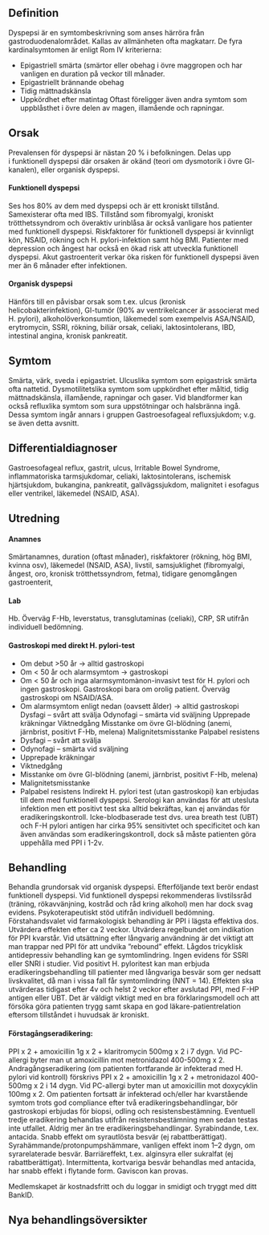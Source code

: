 ## Definition

Dyspepsi är en symtombeskrivning som anses härröra från gastroduodenalområdet. Kallas av allmänheten ofta magkatarr. De fyra kardinalsymtomen är enligt Rom IV kriterierna:
- Epigastriell smärta (smärtor eller obehag i övre maggropen och har vanligen en duration på veckor till månader.
- Epigastriellt brännande obehag
- Tidig mättnadskänsla
- Uppkördhet efter matintag
Oftast föreligger även andra symtom som uppblåsthet i övre delen av magen, illamående och rapningar.

## Orsak

Prevalensen för dyspepsi är nästan 20 % i befolkningen. Delas upp i funktionell dyspepsi där orsaken är okänd (teori om dysmotorik i övre GI- kanalen), eller organisk dyspepsi.

#### Funktionell dyspepsi

Ses hos 80% av dem med dyspepsi och är ett kroniskt tillstånd. Samexisterar ofta med IBS. Tillstånd som fibromyalgi, kroniskt trötthetssyndrom och överaktiv urinblåsa är också vanligare hos patienter med funktionell dyspepsi. Riskfaktorer för funktionell dyspepsi är kvinnligt kön, NSAID, rökning och H. pylori-infektion samt hög BMI. Patienter med depression och ångest har också en ökad risk att utveckla funktionell dyspepsi. Akut gastroenterit verkar öka risken för funktionell dyspepsi även mer än 6 månader efter infektionen.

#### Organisk dyspepsi

Hänförs till en påvisbar orsak som t.ex. ulcus (kronisk helicobakterinfektion), GI-tumör (90% av ventrikelcancer är associerat med H. pylori), alkoholöverkonsumtion, läkemedel som exempelvis ASA/NSAID, erytromycin, SSRI, rökning, biliär orsak, celiaki, laktosintolerans, IBD, intestinal angina, kronisk pankreatit.

## Symtom

Smärta, värk, sveda i epigastriet. Ulcuslika symtom som epigastrisk smärta ofta nattetid. Dysmotilitetslika symtom som uppkördhet efter måltid, tidig mättnadskänsla, illamående, rapningar och gaser. Vid blandformer kan också refluxlika symtom som sura uppstötningar och halsbränna ingå. Dessa symtom ingår annars i gruppen Gastroesofageal refluxsjukdom; v.g. se även detta avsnitt.

## Differentialdiagnoser

Gastroesofageal reflux, gastrit, ulcus, Irritable Bowel Syndrome, inflammatoriska tarmsjukdomar, celiaki, laktosintolerans, ischemisk hjärtsjukdom, bukangina, pankreatit, gallvägssjukdom, malignitet i esofagus eller ventrikel, läkemedel (NSAID, ASA).

## Utredning

#### Anamnes

Smärtanamnes, duration (oftast månader), riskfaktorer (rökning, hög BMI, kvinna osv), läkemedel (NSAID, ASA), livstil, samsjuklighet (fibromyalgi, ångest, oro, kronisk trötthetssyndrom, fetma), tidigare genomgången gastroenterit,

#### Lab

Hb. Överväg F-Hb, leverstatus, transglutaminas (celiaki), CRP, SR utifrån individuell bedömning.

#### Gastroskopi med direkt H. pylori-test

- Om debut >50 år -> alltid gastroskopi
- Om < 50 år och alarmsymtom -> gastroskopi
- Om < 50 år och inga alarmsymtomànon-invasivt test för H. pylori och ingen gastroskopi. Gastroskopi bara om orolig patient. Överväg gastroskopi om NSAID/ASA.
- Om alarmsymtom enligt nedan (oavsett ålder) -> alltid gastroskopi Dysfagi – svårt att svälja Odynofagi – smärta vid sväljning Upprepade kräkningar Viktnedgång Misstanke om övre GI-blödning (anemi, järnbrist, positivt F-Hb, melena) Malignitetsmisstanke Palpabel resistens
- Dysfagi – svårt att svälja
- Odynofagi – smärta vid sväljning
- Upprepade kräkningar
- Viktnedgång
- Misstanke om övre GI-blödning (anemi, järnbrist, positivt F-Hb, melena)
- Malignitetsmisstanke
- Palpabel resistens
Indirekt H. pylori test (utan gastroskopi) kan erbjudas till dem med funktionell dyspepsi. Serologi kan användas för att utesluta infektion men ett positivt test ska alltid bekräftas, kan ej användas för eradikeringskontroll. Icke-blodbaserade test dvs. urea breath test (UBT) och F-H pylori antigen har cirka 95% sensitivtet och specificitet och kan även användas som eradikeringskontroll, dock så måste patienten göra uppehålla med PPI i 1-2v.

## Behandling

Behandla grundorsak vid organisk dyspepsi. Efterföljande text berör endast funktionell dyspepsi.
Vid funktionell dyspepsi rekommenderas livstilssråd (träning, rökavvänjning, kostråd och råd kring alkohol) men har dock svag evidens. Psykoterapeutiskt stöd utifrån individuell bedömning.
Förstahandsvalet vid farmakologisk behandling är PPI i lägsta effektiva dos. Utvärdera effekten efter ca 2 veckor. Utvärdera regelbundet om indikation för PPI kvarstår. Vid utsättning efter långvarig användning är det viktigt att man trappar ned PPI för att undvika ”rebound” effekt. Lågdos tricyklisk antidepressiv behandling kan ge symtomlindring. Ingen evidens för SSRI eller SNRI i studier.
Vid positivt H. pyloritest kan man erbjuda eradikeringsbehandling till patienter med långvariga besvär som ger nedsatt livskvalitet, då man i vissa fall får symtomlindring (NNT = 14). Effekten ska utvärderas tidigast efter 4v och helst 2 veckor efter avslutad PPI, med F-HP antigen eller UBT.
Det är väldigt viktigt med en bra förklaringsmodell och att försöka göra patienten trygg samt skapa en god läkare-patientrelation eftersom tillståndet i huvudsak är kroniskt.

#### Förstagångseradikering:

PPI x 2 + amoxicillin 1g x 2 + klaritromycin 500mg x 2 i 7 dygn. Vid PC-allergi byter man ut amoxicillin mot metronidazol 400-500mg x 2.
Andragångseradikering (om patienten fortfarande är infekterad med H. pylori vid kontroll) förskrivs PPI x 2 + amoxicillin 1g x 2 + metronidazol 400-500mg x 2 i 14 dygn. Vid PC-allergi byter man ut amoxicillin mot doxycyklin 100mg x 2. Om patienten fortsatt är infekterad och/eller har kvarstående symtom trots god compliance efter två eradikeringsbehandlingar, bör gastroskopi erbjudas för biopsi, odling och resistensbestämning. Eventuell tredje eradikering behandlas utifrån resistensbestämning men sedan testas inte utfallet. Aldrig mer än tre eradikeringsbehandlingar.
Syrabindande, t.ex. antacida. Snabb effekt om syrautlösta besvär (ej rabattberättigat).
Syrahämmande/protonpumpshämmare, vanligen effekt inom 1–2 dygn, om syrarelaterade besvär.
Barriäreffekt, t.ex. alginsyra eller sukralfat (ej rabattberättigat).
Intermittenta, kortvariga besvär behandlas med antacida, har snabb effekt i flytande form. Gaviscon kan provas.


Medlemskapet är kostnadsfritt och du loggar in smidigt och tryggt med ditt BankID.

## Nya behandlingsöversikter

